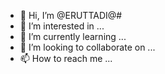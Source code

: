 - 👋 Hi, I’m @ERUTTADI@#
- 👀 I’m interested in ...
- 🌱 I’m currently learning ...
- 💞️ I’m looking to collaborate on ...
- 📫 How to reach me ...

<!---
ERUTTADI/ERUTTADI is a ✨ special ✨ repository because its `README.md` (this file) appears on your GitHub profile.
You can click the Preview link to take a look at your changes.
--->
